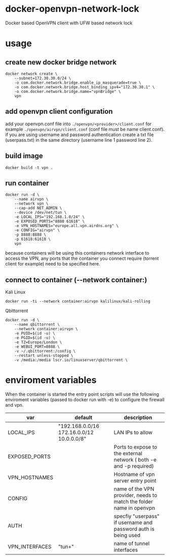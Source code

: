 # docker-openvpn-network-lock
Docker based OpenVPN client with UFW based network lock

# usage

## create new docker bridge network
```
docker network create \
    --subnet=172.30.30.0/24 \
    -o com.docker.network.bridge.enable_ip_masquerade=true \
    -o com.docker.network.bridge.host_binding_ipv4="172.30.30.1" \
    -o com.docker.network.bridge.name="vpnBridge" \
    vpn
```
## add openvpn client configuration
add your openvpn.conf file into `./openvpn/<provider>/client.conf` for example `./openvpn/airvpn/client.conf` (conf file must be name client.conf). if you are using username and password authentication create a txt file (userpass.txt) in the same directory (username line 1 password line 2).

## build image
```
docker build -t vpn .
```

## run container
```
docker run -d \
    --name airvpn \
    --network vpn \
    --cap-add NET_ADMIN \
    --device /dev/net/tun \
    -e LOCAL_IPS="192.168.1.0/24" \
    -e EXPOSED_PORTS="8888 61618" \
    -e VPN_HOSTNAMES="europe.all.vpn.airdns.org" \
    -e CONFIG="airvpn" \
    -p 8888:8888 \
    -p 61618:61618 \
    vpn
```
because containers will be using this containers network interface to access the VPN, any ports that the container you connect require (torrent client for example) need to be specified here.

## connect to container (--network container:<name>)

Kali Linux
```
docker run -ti --network container:airvpn kalilinux/kali-rolling
```

Qbittorrent
```
docker run -d \
    --name qbittorrent \
    --network container:airvpn \
    -e PUID=$(id -u) \
    -e PGID=$(id -u) \
    -e TZ=Europe/London \
    -e WEBUI_PORT=8888 \
    -v ~/.qbittorrent:/config \
    --restart unless-stopped \
    -v /media:/media lscr.io/linuxserver/qbittorrent \
```

# enviroment variables
When the container is started the entry point scripts will use the following enviroment variables (passed to docker run with -e) to configure the firewall and vpn.

| var               | default                                   | description                                                         |
|-------------------|-------------------------------------------|---------------------------------------------------------------------|
| LOCAL_IPS         | "192.168.0.0/16 172.16.0.0/12 10.0.0.0/8" | LAN IPs to allow                                                    |
| EXPOSED_PORTS     |                                           | Ports to expose to the external network ( both -e and -p required)  |
| VPN_HOSTNAMES     |                                           | Hostname of vpn server entry point                                  |
| CONFIG            |                                           | name of the VPN provider, needs to match the folder name in openvpn |
| AUTH              |                                           | specfiy "userpass" if username and password auth is being used      |
| VPN_INTERFACES    | "tun+"                                    | name of tunnel interfaces                                           |

